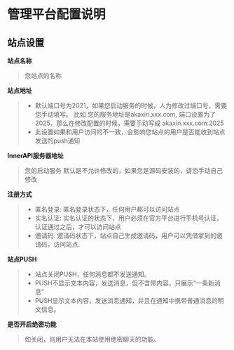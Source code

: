 # 管理平台配置说明

## 站点设置

**站点名称**

> 您站点的名称

**站点地址**

>    * 默认端口号为2021，如果您启动服务的时候，人为修改过端口号，需要您手动填写。 比如 您的服务地址是akaxin.xxx.com, 端口设置为了2025，那么在修改配置的时候，需要手动写成 akaxin.xxx.com:2025
>	* 此设置如果和用户访问的不一致，会影响您站点的用户是否能收到站点发送的push通知

**InnerAPI服务器地址**

> 您的启动服务 默认是不允许修改的，如果您是源码安装的，请您手动自己修改

**注册方式**

> * 匿名登录: 匿名登录状态下，任何用户都可以访问站点
> * 实名认证: 实名认证的状态下，用户必须在官方平台进行手机号认证，认证通过之后，才可以访问站点
> * 邀请码: 邀请码状态下，站点自己生成邀请码，用户可以凭借拿到的邀请码，访问站点.

**站点PUSH**

> * 站点关闭PUSH，任何消息都不发送通知。
> * PUSH不显示文本内容，发送消息，但不含带内容，只展示“一条新消息”
> * PUSH显示文本内容，发送消息通知，并且在通知中携带普通消息的明文信息。

**是否开启绝密功能**
> 如关闭，则用户无法在本站使用绝密聊天的功能。
